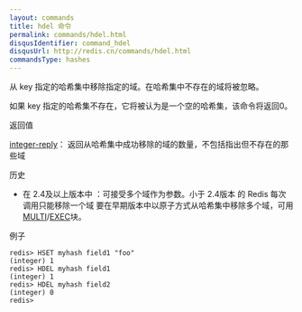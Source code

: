 ```yaml
---
layout: commands
title: hdel 命令
permalink: commands/hdel.html
disqusIdentifier: command_hdel
disqusUrl: http://redis.cn/commands/hdel.html
commandsType: hashes
---
```


从 key 指定的哈希集中移除指定的域。在哈希集中不存在的域将被忽略。

如果 key 指定的哈希集不存在，它将被认为是一个空的哈希集，该命令将返回0。

返回值

[integer-reply](/topics/protocol.html#integer-reply)：
返回从哈希集中成功移除的域的数量，不包括指出但不存在的那些域

历史

*   在 2.4及以上版本中 ：可接受多个域作为参数。小于 2.4版本 的 Redis 每次调用只能移除一个域
要在早期版本中以原子方式从哈希集中移除多个域，可用 [MULTI](/commands/multi.html)/[EXEC](/commands/exec.html)块。

例子

	redis> HSET myhash field1 "foo"
	(integer) 1
	redis> HDEL myhash field1
	(integer) 1
	redis> HDEL myhash field2
	(integer) 0
	redis> 
